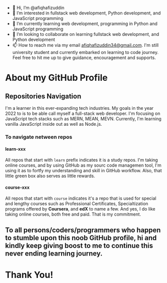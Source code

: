 - 👋 Hi, I’m @afiqhafizuddin
- 👀 I’m interested in fullstack web development, Python development, and JavaScript programming
- 🌱 I’m currently learning web development, programming in Python and JavaScript programming
- 💞️ I’m looking to collaborate on learning fullstack web development, and Python development
- 📫 How to reach me via my email afiqhafizuddin34@gmail.com. I'm still university student and currently embarked on learning to code journey. Feel free to hit me up to give guidance, encouragement and supports.

<!---
AFIQHAFIZUDDIN99/AFIQHAFIZUDDIN99 is a ✨ special ✨ repository because its `README.md` (this file) appears on your GitHub profile.
You can click the Preview link to take a look at your changes.
--->

# **About my GitHub Profile**

## **Repositories Navigation**

I'm a learner in this ever-expanding tech industries. My goals in the year 2022 to is to be able call myself a full-stack web developer. I'm focusing on JavaScript tech stacks such as MERN, MEAN, MEVN. Currently, I'm learning vanilla JavaScript inside out as well as Node.js.

### **To navigate netween repos**

#### **learn-xxx**

All repos that start with `learn` prefix indicates it is a study repos. I'm taking online courses, and by using GitHub as my sourc code managemen tool, I'm using it as to fortfy my understanding and skill in GitHub workflow. Also, that little green box also serves as little rewards.

#### **course-xxx**

All repos that start with `course` indicates it's a repo that is used for special and lengthy courses such as Professional Certificates, Specialtization programs offered by **Coursera**, and **edX** to name a few. And yes, I do like taking online courses, both free and paid. That is my commitment.

## To all persons/coders/programmers who happen to stumble upon this noob GitHub profile, hi and kindly keep giving boost to me to continue this never ending learning journey.

# Thank You!
